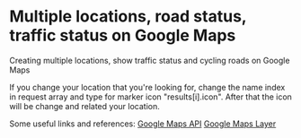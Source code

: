 # Multiple locations, road status, traffic status on Google Maps
Creating multiple locations, show traffic status and cycling roads on Google Maps

If you change your location that you're looking for, change the name index in request array and type for marker icon "results[i].icon".
After that the icon will be change and related your location.

Some useful links and references:
[Google Maps API](https://developers.google.com/maps/documentation/javascript/tutorial)
[Google Maps Layer](https://developers.google.com/maps/documentation/javascript/examples/layer-traffic)
